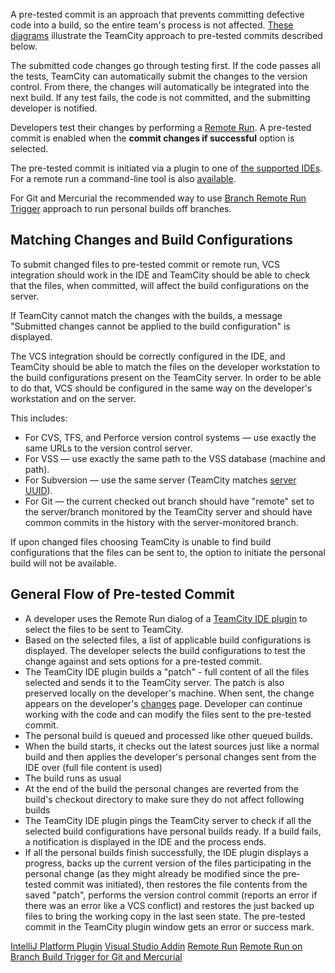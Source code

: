 [//]: # (title: Pre-Tested \(Delayed\) Commit)
[//]: # (auxiliary-id: Pre-Tested \(Delayed\) Commit)

A pre-tested commit is an approach that prevents committing defective code into a build, so the entire team's process is not affected. [These diagrams](https://www.jetbrains.com/teamcity/features/delayed_commit.html) illustrate the TeamCity approach to pre-tested commits described below. 

The submitted code changes go through testing first. If the code passes all the tests, TeamCity can automatically submit the changes to the version control. From there, the changes will automatically be integrated into the next build. If any test fails, the code is not committed, and the submitting developer is notified.

Developers test their changes by performing a [Remote Run](remote-run.md). A pre-tested commit is enabled when the __commit changes if successful__ option is selected.

The pre-tested commit is initiated via a plugin to one of [the supported IDEs](supported-platforms-and-environments.md#IDE+Integration). 
For a remote run a command-line tool is also [available](https://plugins.jetbrains.com/plugin/9101-command-line-remote-run-tool).

For Git and Mercurial the recommended way to use [Branch Remote Run Trigger](branch-remote-run-trigger.md) approach to run personal builds off branches.

## Matching Changes and Build Configurations

<!--[//]: # (Internal note. Do not delete. "Pre-Tested \(Delayed\) Commitd256e43.txt")-->

To submit changed files to pre-tested commit or remote run, VCS integration should work in the IDE and TeamCity should be able to check that the files, when committed, will affect the build configurations on the server.

If TeamCity cannot match the changes with the builds, a message "Submitted changes cannot be applied to the build configuration" is displayed.

<!--[//]: # (Internal note. Do not delete. "Pre-Tested \(Delayed\) Commitd256e52.txt")-->

The VCS integration should be correctly configured in the IDE, and TeamCity should be able to match the files on the developer workstation to the build configurations present on the TeamCity server. In order to be able to do that, VCS should be configured in the same way on the developer's workstation and on the server.

This includes:
* For CVS, TFS, and Perforce version control systems — use exactly the same URLs to the version control server.
* For VSS — use exactly the same path to the VSS database (machine and path).
* For Subversion — use the same server (TeamCity matches [server UUID](http://svnbook.red-bean.com/en/1.7/svn.reposadmin.maint.html#svn.reposadmin.maint.uuids)).
* For Git — the current checked out branch should have "remote" set to the server/branch monitored by the TeamCity server and should have common commits in the history with the server-monitored branch.

If upon changed files choosing TeamCity is unable to find build configurations that the files can be sent to, the option to initiate the personal build will not be available.

## General Flow of Pre-tested Commit

* A developer uses the Remote Run dialog of a [TeamCity IDE plugin](installing-tools.md) to select the files to be sent to TeamCity.
* Based on the selected files, a list of applicable build configurations is displayed. The developer selects the build configurations to test the change against and sets options for a pre-tested commit.
* The TeamCity IDE plugin builds a "patch" - full content of all the files selected and sends it to the TeamCity server. The patch is also preserved locally on the developer's machine. When sent, the change appears on the developer's [changes](viewing-user-changes-in-builds.md) page. Developer can continue working with the code and can modify the files sent to the pre-tested commit.
* The personal build is queued and processed like other queued builds.
* When the build starts, it checks out the latest sources just like a normal build and then applies the developer's personal changes sent from the IDE over (full file content is used)
* The build runs as usual
* At the end of the build the personal changes are reverted from the build's checkout directory to make sure they do not affect following builds
* The TeamCity IDE plugin pings the TeamCity server to check if all the selected build configurations have personal builds ready. If a build fails, a notification is displayed in the IDE and the process ends.
* If all the personal builds finish successfully, the IDE plugin displays a progress, backs up the current version of the files participating in the personal change (as they might already be modified since the pre-tested commit was initiated), then restores the file contents from the saved "patch", performs the version control commit (reports an error if there was an error like a VCS conflict) and restores the just backed up files to bring the working copy in the last seen state. The pre-tested commit in the TeamCity plugin window gets an error or success mark.

<seealso>
        <category ref="inst_tools">
            <a href="intellij-platform-plugin.md">IntelliJ Platform Plugin</a>
            <a href="visual-studio-addin.md">Visual Studio Addin</a>
        </category>
        <category ref="concepts">
            <a href="remote-run.md">Remote Run</a>
        </category>
        <category ref="admin-guide">
            <a href="branch-remote-run-trigger.md">Remote Run on Branch Build Trigger for Git and Mercurial</a>
        </category>
</seealso>